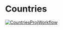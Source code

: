 # Countries

[![CountriesProjWorkflow](https://github.com/n-a-f-i-s-a/Countries/workflows/CountriesProjWorkflow/badge.svg)](https://github.com/n-a-f-i-s-a/Countries/actions?query=workflow%3A"CountryProjWorkflow")


